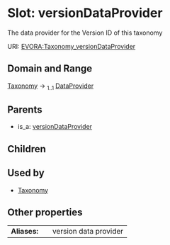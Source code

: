 
# Slot: versionDataProvider

The data provider for the Version ID of this taxonomy

URI: [EVORA:Taxonomy_versionDataProvider](https://evora-project.eu/Taxonomy_versionDataProvider)


## Domain and Range

[Taxonomy](Taxonomy.md) &#8594;  <sub>1..1</sub> [DataProvider](DataProvider.md)

## Parents

 *  is_a: [versionDataProvider](versionDataProvider.md)

## Children


## Used by

 * [Taxonomy](Taxonomy.md)

## Other properties

|  |  |  |
| --- | --- | --- |
| **Aliases:** | | version data provider |